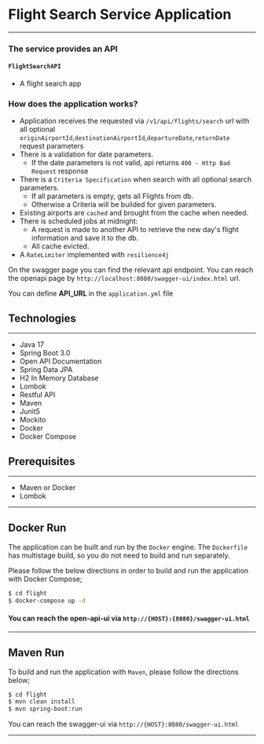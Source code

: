 # Flight Search Service Application

---


### The service provides an API
#### `FlightSearchAPI`
* A flight search app


### How does the application works?
* Application receives the requested via `/v1/api/flights/search` url with all optional `originAirportId`,`destinationAirportId`,`departureDate`,`returnDate` request parameters
* There is a validation for date parameters.
  * If the date parameters is not valid, api returns `400 - Http Bad Request` response
* There is a `Criteria Specification` when search with all optional search parameters.
  * If all parameters is empty, gets all Flights from db.
  * Otherwise a Criteria will be builded for given parameters.
* Existing airports are `cached` and brought from the cache when needed.
* There is scheduled jobs at midnight:
  * A request is made to another API to retrieve the new day's flight information and save it to the db.
  * All cache evicted.
* A `RateLimiter` implemented with `resilience4j`
  
On the swagger page you can find the relevant api endpoint. 
You can reach the openapi page by `http://localhost:8080/swagger-ui/index.html` url.

You can define <b>API_URL </b> in the `application.yml` file

## Technologies

---
- Java 17
- Spring Boot 3.0
- Open API Documentation
- Spring Data JPA
- H2 In Memory Database
- Lombok
- Restful API
- Maven
- Junit5
- Mockito
- Docker
- Docker Compose

## Prerequisites

---
- Maven or Docker
- Lombok
---

## Docker Run
The application can be built and run by the `Docker` engine. The `Dockerfile` has multistage build, so you do not need to build and run separately.

Please follow the below directions in order to build and run the application with Docker Compose;

```sh
$ cd flight
$ docker-compose up -d
```


#### You can reach the open-api-ui via  `http://{HOST}:{8080}/swagger-ui.html`

---
## Maven Run
To build and run the application with `Maven`, please follow the directions below;

```sh
$ cd flight
$ mvn clean install
$ mvn spring-boot:run
```
You can reach the swagger-ui via  `http://{HOST}:8080/swagger-ui.html`

---
